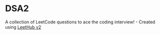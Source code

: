 # DSA2
A collection of LeetCode questions to ace the coding interview! - Created using [LeetHub v2](https://github.com/arunbhardwaj/LeetHub-2.0)
